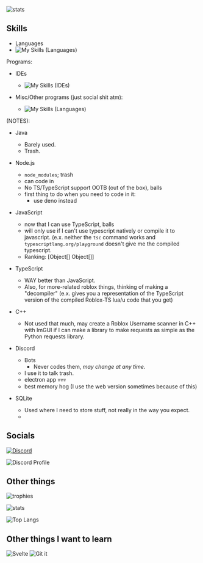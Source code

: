 <!-- MDL-compliant now. -->

![stats](https://github-readme-stats.vercel.app/api?username=RealPacket&show_icons=true&theme=radical)

## Skills
- Languages
- ![My Skills (Languages)](https://skillicons.dev/icons?i=java,lua,py,ts,javascript,html,selenium,markdown,cs,cpp,css,dotnet,regex,sqlite,nodejs&perline=7 "These are my current skills.")

Programs:
  - IDEs
    - ![My Skills (IDEs)](https://skillicons.dev/icons?i=visualstudio,vscode,eclipse "These are all the IDEs I use")
    
  - Misc/Other programs (just social shit atm):
    - ![My Skills (Languages)](https://skillicons.dev/icons?i=discord&perline=7 "These are programs that I use.")

(NOTES):
  - Java
    - Barely used.
    - Trash.
    
  - Node.js
    - `node_modules`; trash
    - can code in
    - No TS/TypeScript support OOTB (out of the box), balls
    - first thing to do when you need to code in it:
      - use deno instead
    
  - JavaScript
    - now that I can use TypeScript, balls
    - will only use if I can't use typescript natively or compile it to javascript. (e.x. neither the `tsc` command works and `typescriptlang.org/playground` doesn't give me the compiled typescript.
    - Ranking: [Object[] Object[]]
    
  - TypeScript
    - WAY better than JavaScript.
    - Also, for more-related roblox things, thinking of making a "decompiler" (e.x. gives you a representation of the TypeScript version of the compiled Roblox-TS lua/u code that you get)
    
  - C++
    - Not used that much, may create a Roblox Username scanner in C++ with ImGUI if I can make a library to make requests as simple as the Python requests library.
    
  - Discord
    - Bots
      - Never codes them, *may change at any time*.
    - I use it to talk trash.
    - electron app 💀💀💀
    - best memory hog (I use the web version sometimes because of this)
  - SQLite
    - Used where I need to store stuff, not really in the way you expect.
    - 
 

## Socials

[![Discord](https://skillicons.dev/icons?i=discord&perline=7)](https://discord.com/users/773207810120089600)

![Discord Profile](https://discord.c99.nl/widget/theme-3/773207810120089600.png)

## Other things

![trophies](https://github-profile-trophy.vercel.app/?username=RealPacket&theme=gruvbox "These are all of my trophies.")

![stats](https://github-readme-stats.vercel.app/api?username=RealPacket&show_icons=true&theme=radical)

![Top Langs](https://github-readme-stats.vercel.app/api/top-langs/?username=RealPacket&layout=compact&show_icons=true&title_color=fff&icon_color=79ff97&text_color=9f9f9f&bg_color=151515)

## Other things I want to learn

 ![Svelte](https://cdn.jsdelivr.net/gh/devicons/devicon/icons/svelte/svelte-original.svg)
 ![Git it](https://cdn.jsdelivr.net/gh/devicons/devicon/icons/git/git-original.svg)
